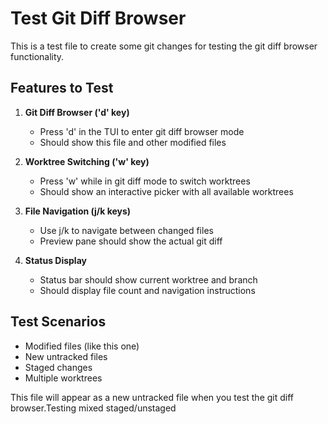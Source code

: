 # Test Git Diff Browser

This is a test file to create some git changes for testing the git diff browser functionality.

## Features to Test

1. **Git Diff Browser ('d' key)**
   - Press 'd' in the TUI to enter git diff browser mode
   - Should show this file and other modified files

2. **Worktree Switching ('w' key)**
   - Press 'w' while in git diff mode to switch worktrees
   - Should show an interactive picker with all available worktrees

3. **File Navigation (j/k keys)**
   - Use j/k to navigate between changed files
   - Preview pane should show the actual git diff

4. **Status Display**
   - Status bar should show current worktree and branch
   - Should display file count and navigation instructions

## Test Scenarios

- Modified files (like this one)
- New untracked files
- Staged changes
- Multiple worktrees

This file will appear as a new untracked file when you test the git diff browser.Testing mixed staged/unstaged
